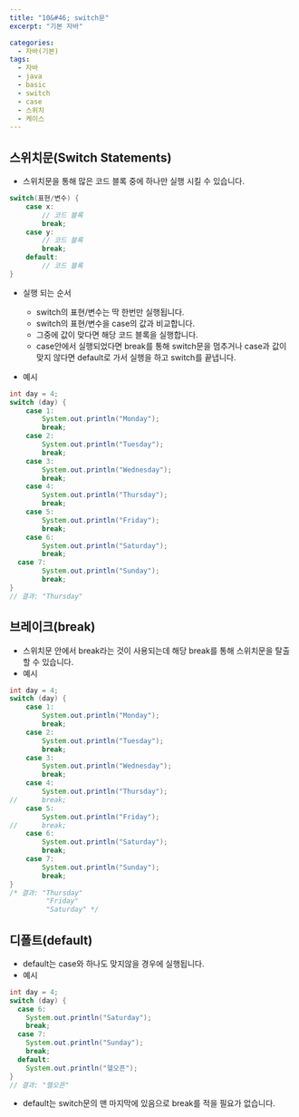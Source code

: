 ```yaml
---
title: "10&#46; switch문"
excerpt: "기본 자바"

categories:
  - 자바(기본)
tags:
  - 자바
  - java
  - basic
  - switch
  - case
  - 스위치
  - 케이스
---
```


## 스위치문(Switch Statements)
- 스위치문을 통해 많은 코드 블록 중에 하나만 실행 시킬 수 있습니다.
```java
switch(표현/변수) {
	case x:
		// 코드 블록
		break;
	case y:
		// 코드 블록
		break;
	default:
		// 코드 블록
}
```
- 실행 되는 순서
  - switch의 표현/변수는 딱 한번만 실행됩니다.
  - switch의 표현/변수을 case의 값과 비교합니다.
  - 그중에 값이 맞다면 해당 코드 블록을 실행합니다.
  - case안에서 실행되었다면 break를 통해 switch문을 멈추거나 case과 값이 맞지 않다면 default로 가서 실행을 하고 switch를 끝냅니다.


- 예시
```java
int day = 4;
switch (day) {
	case 1:
		System.out.println("Monday");
		break;
	case 2:
		System.out.println("Tuesday");
		break;
	case 3:
		System.out.println("Wednesday");
		break;
	case 4:
		System.out.println("Thursday");
		break;
	case 5:
		System.out.println("Friday");
		break;
	case 6:
		System.out.println("Saturday");
		break;
  case 7:
		System.out.println("Sunday");
		break;
}
// 결과: "Thursday"
```

## 브레이크(break)
- 스위치문 안에서 break라는 것이 사용되는데 해당 break를 통해 스위치문을 탈출 할 수 있습니다.
- 예시
```java
int day = 4;
switch (day) {
	case 1:
		System.out.println("Monday");
		break;
	case 2:
		System.out.println("Tuesday");
		break;
	case 3:
		System.out.println("Wednesday");
		break;
	case 4:
		System.out.println("Thursday");
//		break;
	case 5:
		System.out.println("Friday");
//		break;
	case 6:
		System.out.println("Saturday");
		break;
	case 7:
		System.out.println("Sunday");
		break;
}
/* 결과: "Thursday"
         "Friday"
         "Saturday" */
```

## 디폴트(default)
- default는 case와 하나도 맞지않을 경우에 실행됩니다.
- 예시
```java
int day = 4;
switch (day) {
  case 6:
    System.out.println("Saturday");
    break;
  case 7:
    System.out.println("Sunday");
    break;
  default:
    System.out.println("헬오픈");
}
// 결과: "헬오픈"
```
- default는 switch문의 맨 마지막에 있음으로 break를 적을 필요가 없습니다.
